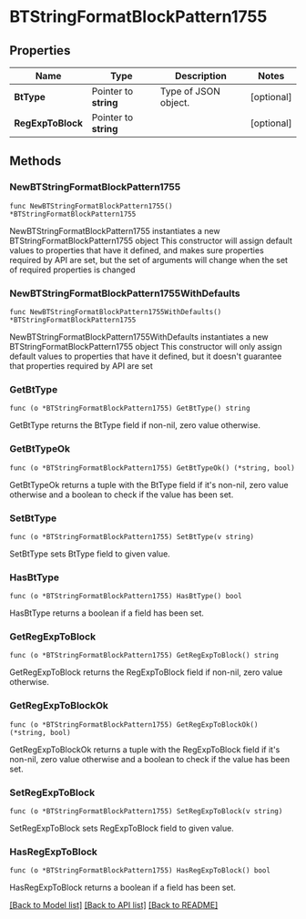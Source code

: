 # BTStringFormatBlockPattern1755

## Properties

Name | Type | Description | Notes
------------ | ------------- | ------------- | -------------
**BtType** | Pointer to **string** | Type of JSON object. | [optional] 
**RegExpToBlock** | Pointer to **string** |  | [optional] 

## Methods

### NewBTStringFormatBlockPattern1755

`func NewBTStringFormatBlockPattern1755() *BTStringFormatBlockPattern1755`

NewBTStringFormatBlockPattern1755 instantiates a new BTStringFormatBlockPattern1755 object
This constructor will assign default values to properties that have it defined,
and makes sure properties required by API are set, but the set of arguments
will change when the set of required properties is changed

### NewBTStringFormatBlockPattern1755WithDefaults

`func NewBTStringFormatBlockPattern1755WithDefaults() *BTStringFormatBlockPattern1755`

NewBTStringFormatBlockPattern1755WithDefaults instantiates a new BTStringFormatBlockPattern1755 object
This constructor will only assign default values to properties that have it defined,
but it doesn't guarantee that properties required by API are set

### GetBtType

`func (o *BTStringFormatBlockPattern1755) GetBtType() string`

GetBtType returns the BtType field if non-nil, zero value otherwise.

### GetBtTypeOk

`func (o *BTStringFormatBlockPattern1755) GetBtTypeOk() (*string, bool)`

GetBtTypeOk returns a tuple with the BtType field if it's non-nil, zero value otherwise
and a boolean to check if the value has been set.

### SetBtType

`func (o *BTStringFormatBlockPattern1755) SetBtType(v string)`

SetBtType sets BtType field to given value.

### HasBtType

`func (o *BTStringFormatBlockPattern1755) HasBtType() bool`

HasBtType returns a boolean if a field has been set.

### GetRegExpToBlock

`func (o *BTStringFormatBlockPattern1755) GetRegExpToBlock() string`

GetRegExpToBlock returns the RegExpToBlock field if non-nil, zero value otherwise.

### GetRegExpToBlockOk

`func (o *BTStringFormatBlockPattern1755) GetRegExpToBlockOk() (*string, bool)`

GetRegExpToBlockOk returns a tuple with the RegExpToBlock field if it's non-nil, zero value otherwise
and a boolean to check if the value has been set.

### SetRegExpToBlock

`func (o *BTStringFormatBlockPattern1755) SetRegExpToBlock(v string)`

SetRegExpToBlock sets RegExpToBlock field to given value.

### HasRegExpToBlock

`func (o *BTStringFormatBlockPattern1755) HasRegExpToBlock() bool`

HasRegExpToBlock returns a boolean if a field has been set.


[[Back to Model list]](../README.md#documentation-for-models) [[Back to API list]](../README.md#documentation-for-api-endpoints) [[Back to README]](../README.md)


